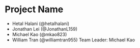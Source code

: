 # Project Name
- Hetal Halani (@hetalhalani)
- Jonathan Lei (@JonathanL159)
- Michael Kao (@mkao823)
- William Tran (@williamtran955)
Team Leader: Michael Kao
